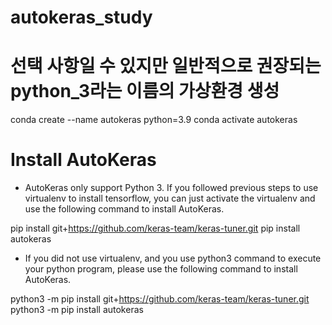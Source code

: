 # autokeras_study


# 선택 사항일 수 있지만 일반적으로 권장되는 python_3라는 이름의 가상환경 생성 
conda create --name autokeras python=3.9 
conda activate autokeras


# Install AutoKeras
- AutoKeras only support Python 3. If you followed previous steps to use virtualenv to install tensorflow, you can just activate the virtualenv and use the following command to install AutoKeras.


pip install git+https://github.com/keras-team/keras-tuner.git
pip install autokeras

- If you did not use virtualenv, and you use python3 command to execute your python program, please use the following command to install AutoKeras.


python3 -m pip install git+https://github.com/keras-team/keras-tuner.git
python3 -m pip install autokeras